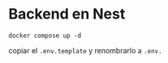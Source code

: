 # Backend en Nest

```
docker compose up -d
```

copiar el ```.env.template``` y renombrarlo a ```.env.```